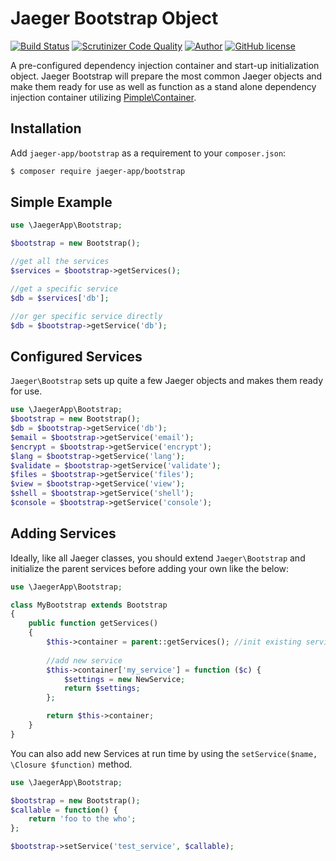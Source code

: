 # Jaeger Bootstrap Object

[![Build Status](https://travis-ci.org/jaeger-app/bootstrap.svg?branch=master)](https://travis-ci.org/jaeger-app/bootstrap)
[![Scrutinizer Code Quality](https://scrutinizer-ci.com/g/jaeger-app/bootstrap/badges/quality-score.png?b=master)](https://scrutinizer-ci.com/g/jaeger-app/bootstrap/?branch=master)
[![Author](http://img.shields.io/badge/author-@mithra62-blue.svg?style=flat-square)](https://twitter.com/mithra62)
[![GitHub license](https://img.shields.io/badge/license-MIT-blue.svg)](https://raw.githubusercontent.com/jaeger-app/bootstrap/master/LICENSE)

A pre-configured dependency injection container and start-up initialization object. Jaeger Bootstrap will prepare the most common Jaeger objects and make them ready for use as well as function as a stand alone dependency injection container utilizing [Pimple\Container](https://packagist.org/packages/pimple/pimple).

## Installation
Add `jaeger-app/bootstrap` as a requirement to your `composer.json`:

```bash
$ composer require jaeger-app/bootstrap
```

## Simple Example


```php
use \JaegerApp\Bootstrap;

$bootstrap = new Bootstrap();

//get all the services
$services = $bootstrap->getServices();

//get a specific service
$db = $services['db']; 

//or ger specific service directly
$db = $bootstrap->getService('db');

```

## Configured Services

`Jaeger\Bootstrap` sets up quite a few Jaeger objects and makes them ready for use. 

```php
use \JaegerApp\Bootstrap;
$bootstrap = new Bootstrap();
$db = $bootstrap->getService('db');
$email = $bootstrap->getService('email');
$encrypt = $bootstrap->getService('encrypt');
$lang = $bootstrap->getService('lang');
$validate = $bootstrap->getService('validate');
$files = $bootstrap->getService('files');
$view = $bootstrap->getService('view');
$shell = $bootstrap->getService('shell');
$console = $bootstrap->getService('console');

```

## Adding Services

Ideally, like all Jaeger classes, you should extend `Jaeger\Bootstrap` and initialize the parent services before adding your own like the below:

```php
use \JaegerApp\Bootstrap;

class MyBootstrap extends Bootstrap
{
    public function getServices()
    {
        $this->container = parent::getServices(); //init existing services
		
		//add new service
        $this->container['my_service'] = function ($c) {
            $settings = new NewService;
            return $settings;
        };

		return $this->container;
    }
}
```

You can also add new Services at run time by using the `setService($name, \Closure $function)` method. 


```php
use \JaegerApp\Bootstrap;

$bootstrap = new Bootstrap();
$callable = function() {
    return 'foo to the who';
};

$bootstrap->setService('test_service', $callable);
```